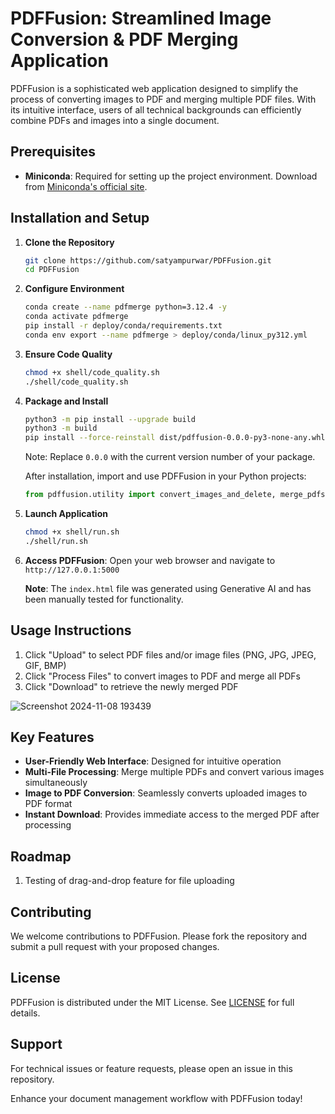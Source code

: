 # PDFFusion: Streamlined Image Conversion & PDF Merging Application

PDFFusion is a sophisticated web application designed to simplify the process of converting images to PDF and merging multiple PDF files. With its intuitive interface, users of all technical backgrounds can efficiently combine PDFs and images into a single document.

## Prerequisites

- **Miniconda**: Required for setting up the project environment. Download from [Miniconda's official site](https://docs.conda.io/en/latest/miniconda.html).

## Installation and Setup

1. **Clone the Repository**
   ```bash
   git clone https://github.com/satyampurwar/PDFFusion.git
   cd PDFFusion
   ```

2. **Configure Environment**
   ```bash
   conda create --name pdfmerge python=3.12.4 -y
   conda activate pdfmerge
   pip install -r deploy/conda/requirements.txt
   conda env export --name pdfmerge > deploy/conda/linux_py312.yml
   ```

3. **Ensure Code Quality**
   ```bash
   chmod +x shell/code_quality.sh
   ./shell/code_quality.sh
   ```

4. **Package and Install**
   ```bash
   python3 -m pip install --upgrade build
   python3 -m build
   pip install --force-reinstall dist/pdffusion-0.0.0-py3-none-any.whl
   ```
   Note: Replace `0.0.0` with the current version number of your package.

   After installation, import and use PDFFusion in your Python projects:
   ```python
   from pdffusion.utility import convert_images_and_delete, merge_pdfs
   ```

5. **Launch Application**
   ```bash
   chmod +x shell/run.sh
   ./shell/run.sh
   ```

6. **Access PDFFusion**: Open your web browser and navigate to `http://127.0.0.1:5000`
   
   **Note**: The `index.html` file was generated using Generative AI and has been manually tested for functionality.

## Usage Instructions
1. Click "Upload" to select PDF files and/or image files (PNG, JPG, JPEG, GIF, BMP)
2. Click "Process Files" to convert images to PDF and merge all PDFs
3. Click "Download" to retrieve the newly merged PDF

![Screenshot 2024-11-08 193439](https://github.com/user-attachments/assets/141be210-8fb4-46a2-8208-037697290bf1)

## Key Features

- **User-Friendly Web Interface**: Designed for intuitive operation
- **Multi-File Processing**: Merge multiple PDFs and convert various images simultaneously
- **Image to PDF Conversion**: Seamlessly converts uploaded images to PDF format
- **Instant Download**: Provides immediate access to the merged PDF after processing

## Roadmap

1. Testing of drag-and-drop feature for file uploading

## Contributing

We welcome contributions to PDFFusion. Please fork the repository and submit a pull request with your proposed changes.

## License

PDFFusion is distributed under the MIT License. See [LICENSE](LICENSE) for full details.

## Support

For technical issues or feature requests, please open an issue in this repository.

Enhance your document management workflow with PDFFusion today! 
